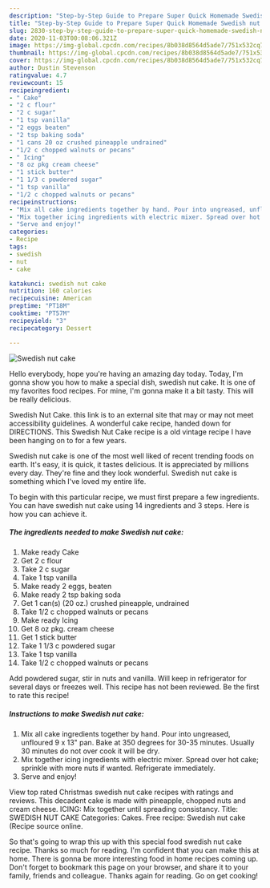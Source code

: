```yaml
---
description: "Step-by-Step Guide to Prepare Super Quick Homemade Swedish nut cake"
title: "Step-by-Step Guide to Prepare Super Quick Homemade Swedish nut cake"
slug: 2830-step-by-step-guide-to-prepare-super-quick-homemade-swedish-nut-cake
date: 2020-11-03T00:08:06.321Z
image: https://img-global.cpcdn.com/recipes/8b038d8564d5ade7/751x532cq70/swedish-nut-cake-recipe-main-photo.jpg
thumbnail: https://img-global.cpcdn.com/recipes/8b038d8564d5ade7/751x532cq70/swedish-nut-cake-recipe-main-photo.jpg
cover: https://img-global.cpcdn.com/recipes/8b038d8564d5ade7/751x532cq70/swedish-nut-cake-recipe-main-photo.jpg
author: Dustin Stevenson
ratingvalue: 4.7
reviewcount: 15
recipeingredient:
- " Cake"
- "2 c flour"
- "2 c sugar"
- "1 tsp vanilla"
- "2 eggs beaten"
- "2 tsp baking soda"
- "1 cans 20 oz crushed pineapple undrained"
- "1/2 c chopped walnuts or pecans"
- " Icing"
- "8 oz pkg cream cheese"
- "1 stick butter"
- "1 1/3 c powdered sugar"
- "1 tsp vanilla"
- "1/2 c chopped walnuts or pecans"
recipeinstructions:
- "Mix all cake ingredients together by hand. Pour into ungreased, unfloured 9 x 13&#34; pan. Bake at 350 degrees for 30-35 minutes. Usually 30 minutes do not over cook it will be dry."
- "Mix together icing ingredients with electric mixer. Spread over hot cake; sprinkle with more nuts if wanted. Refrigerate immediately."
- "Serve and enjoy!"
categories:
- Recipe
tags:
- swedish
- nut
- cake

katakunci: swedish nut cake 
nutrition: 160 calories
recipecuisine: American
preptime: "PT18M"
cooktime: "PT57M"
recipeyield: "3"
recipecategory: Dessert

---
```



![Swedish nut cake](https://img-global.cpcdn.com/recipes/8b038d8564d5ade7/751x532cq70/swedish-nut-cake-recipe-main-photo.jpg)

Hello everybody, hope you're having an amazing day today. Today, I'm gonna show you how to make a special dish, swedish nut cake. It is one of my favorites food recipes. For mine, I'm gonna make it a bit tasty. This will be really delicious.

Swedish Nut Cake. this link is to an external site that may or may not meet accessibility guidelines. A wonderful cake recipe, handed down for DIRECTIONS. This Swedish Nut Cake recipe is a old vintage recipe I have been hanging on to for a few years.

Swedish nut cake is one of the most well liked of recent trending foods on earth. It's easy, it is quick, it tastes delicious. It is appreciated by millions every day. They're fine and they look wonderful. Swedish nut cake is something which I've loved my entire life.


To begin with this particular recipe, we must first prepare a few ingredients. You can have swedish nut cake using 14 ingredients and 3 steps. Here is how you can achieve it.

<!--inarticleads1-->

##### The ingredients needed to make Swedish nut cake:

1. Make ready  Cake
1. Get 2 c flour
1. Take 2 c sugar
1. Take 1 tsp vanilla
1. Make ready 2 eggs, beaten
1. Make ready 2 tsp baking soda
1. Get 1 can(s) (20 oz.) crushed pineapple, undrained
1. Take 1/2 c chopped walnuts or pecans
1. Make ready  Icing
1. Get 8 oz pkg. cream cheese
1. Get 1 stick butter
1. Take 1 1/3 c powdered sugar
1. Take 1 tsp vanilla
1. Take 1/2 c chopped walnuts or pecans


Add powdered sugar, stir in nuts and vanilla. Will keep in refrigerator for several days or freezes well. This recipe has not been reviewed. Be the first to rate this recipe! 

<!--inarticleads2-->

##### Instructions to make Swedish nut cake:

1. Mix all cake ingredients together by hand. Pour into ungreased, unfloured 9 x 13&#34; pan. Bake at 350 degrees for 30-35 minutes. Usually 30 minutes do not over cook it will be dry.
1. Mix together icing ingredients with electric mixer. Spread over hot cake; sprinkle with more nuts if wanted. Refrigerate immediately.
1. Serve and enjoy!


View top rated Christmas swedish nut cake recipes with ratings and reviews. This decadent cake is made with pineapple, chopped nuts and cream cheese. ICING: Mix together until spreading consistancy. Title: SWEDISH NUT CAKE Categories: Cakes. Free recipe: Swedish nut cake (Recipe source online. 

So that's going to wrap this up with this special food swedish nut cake recipe. Thanks so much for reading. I'm confident that you can make this at home. There is gonna be more interesting food in home recipes coming up. Don't forget to bookmark this page on your browser, and share it to your family, friends and colleague. Thanks again for reading. Go on get cooking!
